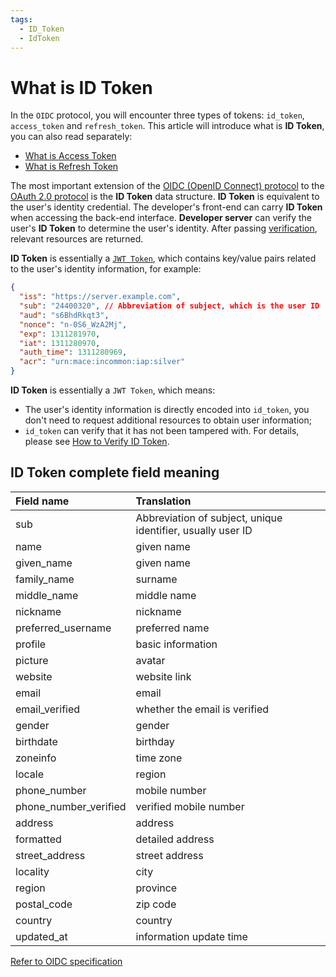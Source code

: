 ```yaml
---
tags:
  - ID_Token
  - IdToken
---
```


# What is ID Token

<LastUpdated/>

In the `OIDC` protocol, you will encounter three types of tokens: `id_token`, `access_token` and `refresh_token`. This article will introduce what is **ID Token**, you can also read separately:

- [What is Access Token](./access-token.md)
- [What is Refresh Token](./refresh-token.md)

The most important extension of the [OIDC (OpenID Connect) protocol](https://openid.net/specs/openid-connect-core-1_0.html) to the [OAuth 2.0 protocol](https://tools.ietf.org/html/rfc6749) is the **ID Token** data structure. **ID Token** is equivalent to the user's identity credential. The developer's front-end can carry **ID Token** when accessing the back-end interface. **Developer server** can verify the user's **ID Token** to determine the user's identity. After passing [verification](/guides/faqs/how-to-validate-user-token.md), relevant resources are returned.

**ID Token** is essentially a [`JWT Token`](./jwt-token.md), which contains key/value pairs related to the user's identity information, for example:

```json
{
  "iss": "https://server.example.com",
  "sub": "24400320", // Abbreviation of subject, which is the user ID
  "aud": "s6BhdRkqt3",
  "nonce": "n-0S6_WzA2Mj",
  "exp": 1311281970,
  "iat": 1311280970,
  "auth_time": 1311280969,
  "acr": "urn:mace:incommon:iap:silver"
}
```

**ID Token** is essentially a `JWT Token`, which means:

- The user's identity information is directly encoded into `id_token`, you don't need to request additional resources to obtain user information;
- `id_token` can verify that it has not been tampered with. For details, please see [How to Verify ID Token](/guides/faqs/how-to-validate-user-token.md).

## ID Token complete field meaning

| Field name            | Translation                                                 |
| :-------------------- | :---------------------------------------------------------- |
| sub                   | Abbreviation of subject, unique identifier, usually user ID |
| name                  | given name                                                  |
| given_name            | given name                                                  |
| family_name           | surname                                                     |
| middle_name           | middle name                                                 |
| nickname              | nickname                                                    |
| preferred_username    | preferred name                                              |
| profile               | basic information                                           |
| picture               | avatar                                                      |
| website               | website link                                                |
| email                 | email                                                       |
| email_verified        | whether the email is verified                               |
| gender                | gender                                                      |
| birthdate             | birthday                                                    |
| zoneinfo              | time zone                                                   |
| locale                | region                                                      |
| phone_number          | mobile number                                               |
| phone_number_verified | verified mobile number                                      |
| address               | address                                                     |
| formatted             | detailed address                                            |
| street_address        | street address                                              |
| locality              | city                                                        |
| region                | province                                                    |
| postal_code           | zip code                                                    |
| country               | country                                                     |
| updated_at            | information update time                                     |

[Refer to OIDC specification](https://openid.net/specs/openid-connect-core-1_0.html#StandardClaims)
